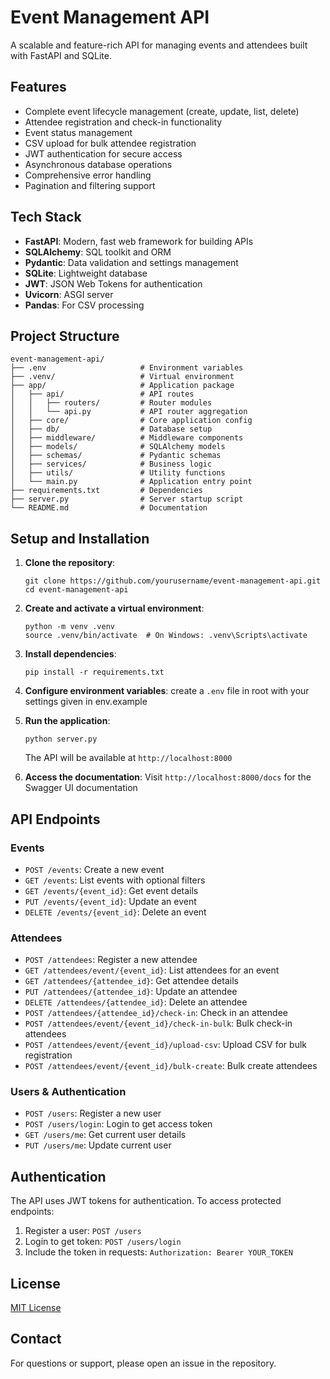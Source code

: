 # Event Management API

A scalable and feature-rich API for managing events and attendees built with FastAPI and SQLite.

## Features

- Complete event lifecycle management (create, update, list, delete)
- Attendee registration and check-in functionality
- Event status management
- CSV upload for bulk attendee registration
- JWT authentication for secure access
- Asynchronous database operations
- Comprehensive error handling
- Pagination and filtering support

## Tech Stack

- **FastAPI**: Modern, fast web framework for building APIs
- **SQLAlchemy**: SQL toolkit and ORM
- **Pydantic**: Data validation and settings management
- **SQLite**: Lightweight database
- **JWT**: JSON Web Tokens for authentication
- **Uvicorn**: ASGI server
- **Pandas**: For CSV processing

## Project Structure

```
event-management-api/
├── .env                     # Environment variables
├── .venv/                   # Virtual environment
├── app/                     # Application package
│   ├── api/                 # API routes
│   │   ├── routers/         # Router modules
│   │   └── api.py           # API router aggregation
│   ├── core/                # Core application config
│   ├── db/                  # Database setup
│   ├── middleware/          # Middleware components
│   ├── models/              # SQLAlchemy models
│   ├── schemas/             # Pydantic schemas
│   ├── services/            # Business logic
│   ├── utils/               # Utility functions
│   └── main.py              # Application entry point
├── requirements.txt         # Dependencies
├── server.py                # Server startup script
└── README.md                # Documentation
```

## Setup and Installation

1. **Clone the repository**:
   ```
   git clone https://github.com/yourusername/event-management-api.git
   cd event-management-api
   ```

2. **Create and activate a virtual environment**:
   ```
   python -m venv .venv
   source .venv/bin/activate  # On Windows: .venv\Scripts\activate
   ```

3. **Install dependencies**:
   ```
   pip install -r requirements.txt
   ```

4. **Configure environment variables**:
   create a `.env` file in root with your settings given in env.example

5. **Run the application**:
   ```
   python server.py
   ```

   The API will be available at `http://localhost:8000`

6. **Access the documentation**:
   Visit `http://localhost:8000/docs` for the Swagger UI documentation

## API Endpoints

### Events

- `POST /events`: Create a new event
- `GET /events`: List events with optional filters
- `GET /events/{event_id}`: Get event details
- `PUT /events/{event_id}`: Update an event
- `DELETE /events/{event_id}`: Delete an event

### Attendees

- `POST /attendees`: Register a new attendee
- `GET /attendees/event/{event_id}`: List attendees for an event
- `GET /attendees/{attendee_id}`: Get attendee details
- `PUT /attendees/{attendee_id}`: Update an attendee
- `DELETE /attendees/{attendee_id}`: Delete an attendee
- `POST /attendees/{attendee_id}/check-in`: Check in an attendee
- `POST /attendees/event/{event_id}/check-in-bulk`: Bulk check-in attendees
- `POST /attendees/event/{event_id}/upload-csv`: Upload CSV for bulk registration
- `POST /attendees/event/{event_id}/bulk-create`: Bulk create attendees

### Users & Authentication

- `POST /users`: Register a new user
- `POST /users/login`: Login to get access token
- `GET /users/me`: Get current user details
- `PUT /users/me`: Update current user

## Authentication

The API uses JWT tokens for authentication. To access protected endpoints:

1. Register a user: `POST /users`
2. Login to get token: `POST /users/login`
3. Include the token in requests: `Authorization: Bearer YOUR_TOKEN`

## License

[MIT License](LICENSE)

## Contact

For questions or support, please open an issue in the repository.